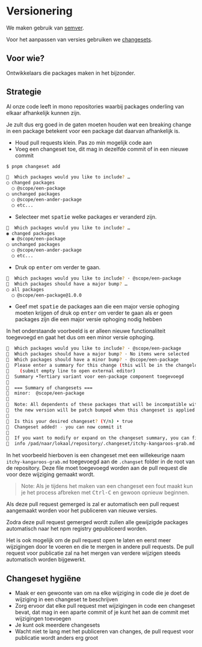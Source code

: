 # Versionering

We maken gebruik van [semver][1].

Voor het aanpassen van versies gebruiken we [changesets][2].

## Voor wie?

Ontwikkelaars die packages maken in het bijzonder.

## Strategie

Al onze code leeft in mono repositories waarbij packages onderling van elkaar afhankelijk kunnen zijn.

Je zult dus erg goed in de gaten moeten houden wat een breaking change in een package betekent voor een package dat daarvan afhankelijk is.

- Houd pull requests klein. Pas zo min mogelijk code aan
- Voeg een changeset toe, dit mag in dezelfde commit of in een nieuwe commit

```bash
$ pnpm changeset add

🦋  Which packages would you like to include? …
◯ changed packages
  ◯ @scope/een-package
◯ unchanged packages
  ◯ @scope/een-ander-package
  ◯ etc...
```

- Selecteer met <kbd>spatie</kbd> welke packages er veranderd zijn.

```bash
🦋  Which packages would you like to include? …
◉ changed packages
  ◉ @scope/een-package
◯ unchanged packages
  ◯ @scope/een-ander-package
  ◯ etc...
```

- Druk op <kbd>enter</kbd> om verder te gaan.

```bash
🦋  Which packages would you like to include? · @scope/een-package
🦋  Which packages should have a major bump? …
◯ all packages
  ◯ @scope/een-package@1.0.0
```

- Geef met <kbd>spatie</kbd> de packages aan die een major versie ophoging moeten krijgen of druk op <kbd>enter</kbd> om verder te gaan als er geen packages zijn die een major versie ophoging nodig hebben

In het onderstaande voorbeeld is er alleen nieuwe functionaliteit toegevoegd en gaat het dus om een minor versie ophoging.

```bash
🦋  Which packages would you like to include? · @scope/een-package
🦋  Which packages should have a major bump? · No items were selected
🦋  Which packages should have a minor bump? · @scope/een-package
🦋  Please enter a summary for this change (this will be in the changelogs).
🦋    (submit empty line to open external editor)
🦋  Summary ‣Tertiary variant voor een-package component toegevoegd
🦋
🦋  === Summary of changesets ===
🦋  minor:  @scope/een-package
🦋
🦋  Note: All dependents of these packages that will be incompatible with
🦋  the new version will be patch bumped when this changeset is applied.
🦋
🦋  Is this your desired changeset? (Y/n) ‣ true
🦋  Changeset added! - you can now commit it
🦋
🦋  If you want to modify or expand on the changeset summary, you can find it here
🦋  info /pad/naar/lokaal/repository/.changeset/itchy-kangaroos-grab.md
```

In het voorbeeld hierboven is een changeset met een willekeurige naam `itchy-kangaroos-grab.md` toegevoegd aan de `.changset` folder in de root van de repository. Deze file moet toegevoegd worden aan de pull request die voor deze wijziging gemaakt wordt.

> Note: Als je tijdens het maken van een changeset een fout maakt kun je het process afbreken met <kbd>Ctrl-C</kbd> en gewoon opnieuw beginnen.

Als deze pull request gemerged is zal er automatisch een pull request aangemaakt worden voor het publiceren van nieuwe versies.

Zodra deze pull request gemerged wordt zullen alle gewijzigde packages automatisch naar het npm registry gepubliceerd worden.

Het is ook mogelijk om de pull request open te laten en eerst meer wijzigingen door te voeren en die te mergen in andere pull requests. De pull request voor publicatie zal na het mergen van verdere wijzigen steeds automatisch worden bijgewerkt.

## Changeset hygiëne

- Maak er een gewoonte van om na elke wijziging in code die je doet de wijziging in een changeset te beschrijven
- Zorg ervoor dat elke pull request met wijzigingen in code een changeset bevat, dat mag in een aparte commit of je kunt het aan de commit met wijzigingen toevoegen
- Je kunt ook meerdere changesets
- Wacht niet te lang met het publiceren van changes, de pull request voor publicatie wordt anders erg groot

[1]: https://semver.org
[2]: https://github.com/changesets
